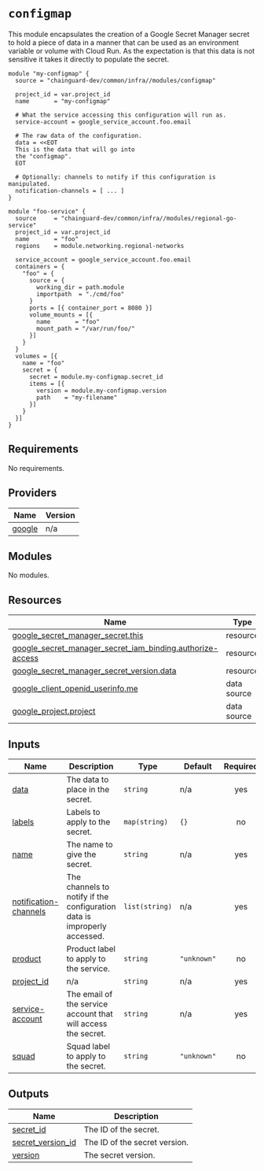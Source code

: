 # `configmap`

This module encapsulates the creation of a Google Secret Manager secret to hold
a piece of data in a manner that can be used as an environment variable or
volume with Cloud Run. As the expectation is that this data is not sensitive it
takes it directly to populate the secret.

```hcl
module "my-configmap" {
  source = "chainguard-dev/common/infra//modules/configmap"

  project_id = var.project_id
  name       = "my-configmap"

  # What the service accessing this configuration will run as.
  service-account = google_service_account.foo.email

  # The raw data of the configuration.
  data = <<EOT
  This is the data that will go into
  the "configmap".
  EOT

  # Optionally: channels to notify if this configuration is manipulated.
  notification-channels = [ ... ]
}

module "foo-service" {
  source     = "chainguard-dev/common/infra//modules/regional-go-service"
  project_id = var.project_id
  name       = "foo"
  regions    = module.networking.regional-networks

  service_account = google_service_account.foo.email
  containers = {
    "foo" = {
      source = {
        working_dir = path.module
        importpath  = "./cmd/foo"
      }
      ports = [{ container_port = 8080 }]
      volume_mounts = [{
        name       = "foo"
        mount_path = "/var/run/foo/"
      }]
    }
  }
  volumes = [{
    name = "foo"
    secret = {
      secret = module.my-configmap.secret_id
      items = [{
        version = module.my-configmap.version
        path    = "my-filename"
      }]
    }
  }]
}
```

<!-- BEGIN_TF_DOCS -->
## Requirements

No requirements.

## Providers

| Name | Version |
|------|---------|
| <a name="provider_google"></a> [google](#provider\_google) | n/a |

## Modules

No modules.

## Resources

| Name | Type |
|------|------|
| [google_secret_manager_secret.this](https://registry.terraform.io/providers/hashicorp/google/latest/docs/resources/secret_manager_secret) | resource |
| [google_secret_manager_secret_iam_binding.authorize-access](https://registry.terraform.io/providers/hashicorp/google/latest/docs/resources/secret_manager_secret_iam_binding) | resource |
| [google_secret_manager_secret_version.data](https://registry.terraform.io/providers/hashicorp/google/latest/docs/resources/secret_manager_secret_version) | resource |
| [google_client_openid_userinfo.me](https://registry.terraform.io/providers/hashicorp/google/latest/docs/data-sources/client_openid_userinfo) | data source |
| [google_project.project](https://registry.terraform.io/providers/hashicorp/google/latest/docs/data-sources/project) | data source |

## Inputs

| Name | Description | Type | Default | Required |
|------|-------------|------|---------|:--------:|
| <a name="input_data"></a> [data](#input\_data) | The data to place in the secret. | `string` | n/a | yes |
| <a name="input_labels"></a> [labels](#input\_labels) | Labels to apply to the secret. | `map(string)` | `{}` | no |
| <a name="input_name"></a> [name](#input\_name) | The name to give the secret. | `string` | n/a | yes |
| <a name="input_notification-channels"></a> [notification-channels](#input\_notification-channels) | The channels to notify if the configuration data is improperly accessed. | `list(string)` | n/a | yes |
| <a name="input_product"></a> [product](#input\_product) | Product label to apply to the service. | `string` | `"unknown"` | no |
| <a name="input_project_id"></a> [project\_id](#input\_project\_id) | n/a | `string` | n/a | yes |
| <a name="input_service-account"></a> [service-account](#input\_service-account) | The email of the service account that will access the secret. | `string` | n/a | yes |
| <a name="input_squad"></a> [squad](#input\_squad) | Squad label to apply to the secret. | `string` | `"unknown"` | no |

## Outputs

| Name | Description |
|------|-------------|
| <a name="output_secret_id"></a> [secret\_id](#output\_secret\_id) | The ID of the secret. |
| <a name="output_secret_version_id"></a> [secret\_version\_id](#output\_secret\_version\_id) | The ID of the secret version. |
| <a name="output_version"></a> [version](#output\_version) | The secret version. |
<!-- END_TF_DOCS -->
